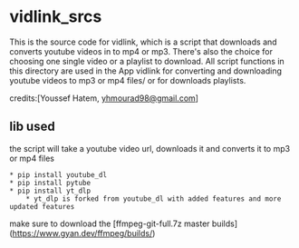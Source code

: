 # vidlink_srcs
This is the source code for vidlink, which is a script that downloads and converts youtube videos in to mp4 or mp3.
There's also the choice for choosing one single video or a playlist to download.
All script functions in this directory are used in the App vidlink for converting and downloading 
youtube videos to mp3 or mp4 files/ or for downloads playlists.

credits:[Youssef Hatem, yhmourad98@gmail.com]

## lib used
the script will take a youtube video url, downloads it and converts it to mp3 or mp4 files

    * pip install youtube_dl
    * pip install pytube
    * pip install yt_dlp 
        * yt_dlp is forked from youtube_dl with added features and more updated features
make sure to download the [ffmpeg-git-full.7z master builds] (https://www.gyan.dev/ffmpeg/builds/) 
